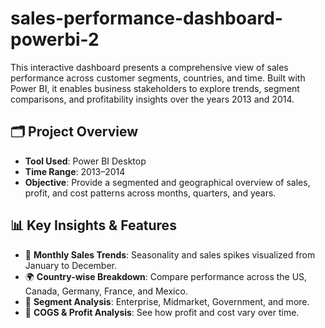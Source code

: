 # sales-performance-dashboard-powerbi-2
This interactive dashboard presents a comprehensive view of sales performance across customer segments, countries, and time. Built with Power BI, it enables business stakeholders to explore trends, segment comparisons, and profitability insights over the years 2013 and 2014.

## 🗂️ Project Overview

- **Tool Used**: Power BI Desktop
- **Time Range**: 2013–2014
- **Objective**: Provide a segmented and geographical overview of sales, profit, and cost patterns across months, quarters, and years.


## 📊 Key Insights & Features

- 📆 **Monthly Sales Trends**: Seasonality and sales spikes visualized from January to December.
- 🌍 **Country-wise Breakdown**: Compare performance across the US, Canada, Germany, France, and Mexico.
- 🧮 **Segment Analysis**: Enterprise, Midmarket, Government, and more.
- 💸 **COGS & Profit Analysis**: See how profit and cost vary over time.
